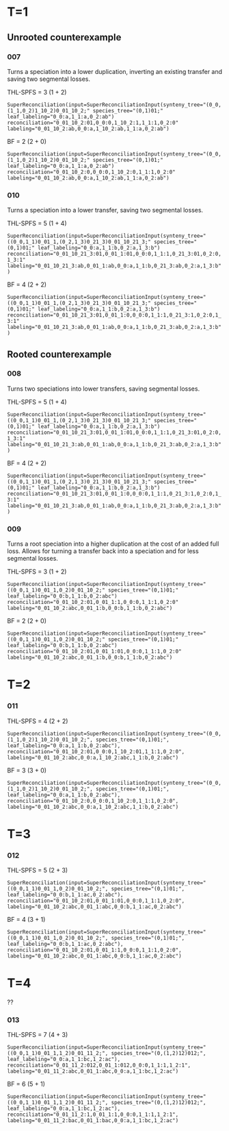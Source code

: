 # T=1

## Unrooted counterexample

### 007

Turns a speciation into a lower duplication, inverting an existing transfer and saving two segmental losses.

THL-SPFS = 3 (1 + 2)

`SuperReconciliation(input=SuperReconciliationInput(synteny_tree="(0_0,(1_1,0_2)1_10_2)0_01_10_2;" species_tree="(0,1)01;" leaf_labeling="0_0:a,1_1:a,0_2:ab") reconciliation="0_01_10_2:01,0_0:0,1_10_2:1,1_1:1,0_2:0" labeling="0_01_10_2:ab,0_0:a,1_10_2:ab,1_1:a,0_2:ab")`

BF = 2 (2 + 0)

`SuperReconciliation(input=SuperReconciliationInput(synteny_tree="(0_0,(1_1,0_2)1_10_2)0_01_10_2;" species_tree="(0,1)01;" leaf_labeling="0_0:a,1_1:a,0_2:ab") reconciliation="0_01_10_2:0,0_0:0,1_10_2:0,1_1:1,0_2:0" labeling="0_01_10_2:ab,0_0:a,1_10_2:ab,1_1:a,0_2:ab")`

### 010

Turns a speciation into a lower transfer, saving two segmental losses.

THL-SPFS = 5 (1 + 4)

`SuperReconciliation(input=SuperReconciliationInput(synteny_tree="((0_0,1_1)0_01_1,(0_2,1_3)0_21_3)0_01_10_21_3;" species_tree="(0,1)01;" leaf_labeling="0_0:a,1_1:b,0_2:a,1_3:b") reconciliation="0_01_10_21_3:01,0_01_1:01,0_0:0,1_1:1,0_21_3:01,0_2:0,1_3:1" labeling="0_01_10_21_3:ab,0_01_1:ab,0_0:a,1_1:b,0_21_3:ab,0_2:a,1_3:b")`

BF = 4 (2 + 2)

`SuperReconciliation(input=SuperReconciliationInput(synteny_tree="((0_0,1_1)0_01_1,(0_2,1_3)0_21_3)0_01_10_21_3;" species_tree="(0,1)01;" leaf_labeling="0_0:a,1_1:b,0_2:a,1_3:b") reconciliation="0_01_10_21_3:01,0_01_1:0,0_0:0,1_1:1,0_21_3:1,0_2:0,1_3:1" labeling="0_01_10_21_3:ab,0_01_1:ab,0_0:a,1_1:b,0_21_3:ab,0_2:a,1_3:b")`

## Rooted counterexample

### 008

Turns two speciations into lower transfers, saving segmental losses.

THL-SPFS = 5 (1 + 4)

`SuperReconciliation(input=SuperReconciliationInput(synteny_tree="((0_0,1_1)0_01_1,(0_2,1_3)0_21_3)0_01_10_21_3;" species_tree="(0,1)01;" leaf_labeling="0_0:a,1_1:b,0_2:a,1_3:b") reconciliation="0_01_10_21_3:01,0_01_1:01,0_0:0,1_1:1,0_21_3:01,0_2:0,1_3:1" labeling="0_01_10_21_3:ab,0_01_1:ab,0_0:a,1_1:b,0_21_3:ab,0_2:a,1_3:b")`

BF = 4 (2 + 2)

`SuperReconciliation(input=SuperReconciliationInput(synteny_tree="((0_0,1_1)0_01_1,(0_2,1_3)0_21_3)0_01_10_21_3;" species_tree="(0,1)01;" leaf_labeling="0_0:a,1_1:b,0_2:a,1_3:b") reconciliation="0_01_10_21_3:01,0_01_1:0,0_0:0,1_1:1,0_21_3:1,0_2:0,1_3:1" labeling="0_01_10_21_3:ab,0_01_1:ab,0_0:a,1_1:b,0_21_3:ab,0_2:a,1_3:b")`

### 009

Turns a root speciation into a higher duplication at the cost of an added full loss. Allows for turning a transfer back into a speciation and for less segmental losses.

THL-SPFS = 3 (1 + 2)

`SuperReconciliation(input=SuperReconciliationInput(synteny_tree="((0_0,1_1)0_01_1,0_2)0_01_10_2;" species_tree="(0,1)01;" leaf_labeling="0_0:b,1_1:b,0_2:abc") reconciliation="0_01_10_2:01,0_01_1:1,0_0:0,1_1:1,0_2:0" labeling="0_01_10_2:abc,0_01_1:b,0_0:b,1_1:b,0_2:abc")`

BF = 2 (2 + 0)

`SuperReconciliation(input=SuperReconciliationInput(synteny_tree="((0_0,1_1)0_01_1,0_2)0_01_10_2;" species_tree="(0,1)01;" leaf_labeling="0_0:b,1_1:b,0_2:abc") reconciliation="0_01_10_2:01,0_01_1:01,0_0:0,1_1:1,0_2:0" labeling="0_01_10_2:abc,0_01_1:b,0_0:b,1_1:b,0_2:abc")`

# T=2

### 011

THL-SPFS = 4 (2 + 2)

`SuperReconciliation(input=SuperReconciliationInput(synteny_tree="(0_0,(1_1,0_2)1_10_2)0_01_10_2;", species_tree="(0,1)01;", leaf_labeling="0_0:a,1_1:b,0_2:abc"), reconciliation="0_01_10_2:01,0_0:0,1_10_2:01,1_1:1,0_2:0", labeling="0_01_10_2:abc,0_0:a,1_10_2:abc,1_1:b,0_2:abc")`

BF = 3 (3 + 0)

`SuperReconciliation(input=SuperReconciliationInput(synteny_tree="(0_0,(1_1,0_2)1_10_2)0_01_10_2;", species_tree="(0,1)01;", leaf_labeling="0_0:a,1_1:b,0_2:abc"), reconciliation="0_01_10_2:0,0_0:0,1_10_2:0,1_1:1,0_2:0", labeling="0_01_10_2:abc,0_0:a,1_10_2:abc,1_1:b,0_2:abc")`

# T=3

### 012

THL-SPFS = 5 (2 + 3)

`SuperReconciliation(input=SuperReconciliationInput(synteny_tree="((0_0,1_1)0_01_1,0_2)0_01_10_2;", species_tree="(0,1)01;", leaf_labeling="0_0:b,1_1:ac,0_2:abc"), reconciliation="0_01_10_2:01,0_01_1:01,0_0:0,1_1:1,0_2:0", labeling="0_01_10_2:abc,0_01_1:abc,0_0:b,1_1:ac,0_2:abc")`

BF = 4 (3 + 1)

`SuperReconciliation(input=SuperReconciliationInput(synteny_tree="((0_0,1_1)0_01_1,0_2)0_01_10_2;", species_tree="(0,1)01;", leaf_labeling="0_0:b,1_1:ac,0_2:abc"), reconciliation="0_01_10_2:01,0_01_1:1,0_0:0,1_1:1,0_2:0", labeling="0_01_10_2:abc,0_01_1:abc,0_0:b,1_1:ac,0_2:abc")`

# T=4

??

### 013

THL-SPFS = 7 (4 + 3)

`SuperReconciliation(input=SuperReconciliationInput(synteny_tree="((0_0,1_1)0_01_1,1_2)0_01_11_2;", species_tree="(0,(1,2)12)012;", leaf_labeling="0_0:a,1_1:bc,1_2:ac"), reconciliation="0_01_11_2:012,0_01_1:012,0_0:0,1_1:1,1_2:1", labeling="0_01_11_2:abc,0_01_1:abc,0_0:a,1_1:bc,1_2:ac")`

BF = 6 (5 + 1)

`SuperReconciliation(input=SuperReconciliationInput(synteny_tree="((0_0,1_1)0_01_1,1_2)0_01_11_2;", species_tree="(0,(1,2)12)012;", leaf_labeling="0_0:a,1_1:bc,1_2:ac"), reconciliation="0_01_11_2:1,0_01_1:1,0_0:0,1_1:1,1_2:1", labeling="0_01_11_2:bac,0_01_1:bac,0_0:a,1_1:bc,1_2:ac")`

